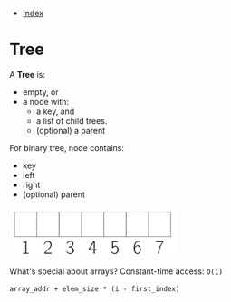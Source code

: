 * [Index](https://github.com/KiraDiShira/AlgorithmsAndDataStructures/blob/master/README.md#project-title)

# Tree

A **Tree** is:

* empty, or
* a node with:
  * a key, and
  * a list of child trees.
  * (optional) a parent
  
For binary tree, node contains:
* key
* left
* right
* (optional) parent

<img src="https://github.com/KiraDiShira/AlgorithmsAndDataStructures/blob/master/RepoFiles/Array/Images/arr1.PNG" />

What's special about arrays? Constant-time access: `O(1)`

```
array_addr + elem_size * (i - first_index)
```
